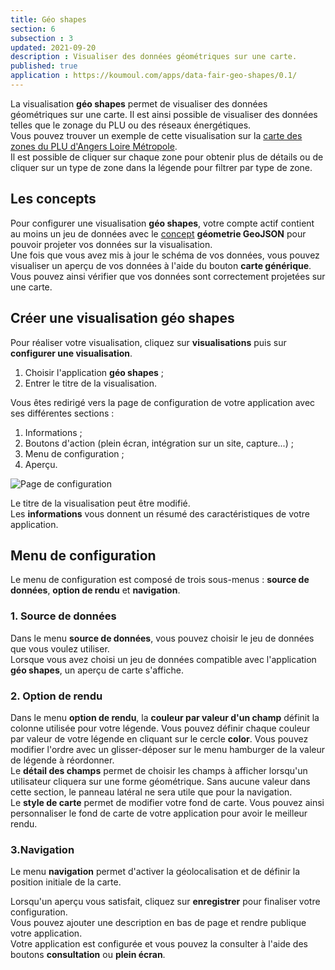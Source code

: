 ```yaml
---
title: Géo shapes
section: 6
subsection : 3
updated: 2021-09-20
description : Visualiser des données géométriques sur une carte.
published: true
application : https://koumoul.com/apps/data-fair-geo-shapes/0.1/
---
```


La visualisation **géo shapes** permet de visualiser des données géométriques sur une carte. Il est ainsi possible de visualiser des données telles que le zonage du PLU ou des réseaux énergétiques.  
Vous pouvez trouver un exemple de cette visualisation sur la [carte des zones du PLU d'Angers Loire Métropole](https://opendata.koumoul.com/reuses/plu-zone-urba-angers-loire-metropole/full).  
Il est possible de cliquer sur chaque zone pour obtenir plus de détails ou de cliquer sur un type de zone dans la légende pour filtrer par type de zone.

## Les concepts

Pour configurer une visualisation **géo shapes**, votre compte actif contient au moins un jeu de données avec le [concept](./user-guide-backoffice/concept)  **géometrie GeoJSON** pour pouvoir projeter vos données sur la visualisation.  
Une fois que vous avez mis à jour le schéma de vos données, vous pouvez visualiser un aperçu de vos données à l'aide du bouton **carte générique**. Vous pouvez ainsi vérifier que vos données sont correctement projetées sur une carte.

## Créer une visualisation géo shapes

Pour réaliser votre visualisation, cliquez sur **visualisations** puis sur **configurer une visualisation**.

1. Choisir l'application **géo shapes**&nbsp;;
2. Entrer le titre de la visualisation.

<p>
</p>

Vous êtes redirigé vers la page de configuration de votre application avec ses différentes sections&nbsp;:

1. Informations&nbsp;;
2. Boutons d'action (plein écran, intégration sur un site, capture...)&nbsp;;
3. Menu de configuration&nbsp;;
4. Aperçu.

![Page de configuration](./images/user-guide-backoffice/geo-shapes-config.jpg)

Le titre de la visualisation peut être modifié.  
Les **informations** vous donnent un résumé des caractéristiques de votre application.  

## Menu de configuration
Le menu de configuration est composé de trois sous-menus&nbsp;: **source de données**, **option de rendu** et **navigation**.

### 1. Source de données
Dans le menu **source de données**, vous pouvez choisir le jeu de données que vous voulez utiliser.  
Lorsque vous avez choisi un jeu de données compatible avec l'application **géo shapes**, un aperçu de carte s'affiche.

### 2. Option de rendu

Dans le menu **option de rendu**, la **couleur par valeur d'un champ** définit la colonne utilisée pour votre légende. Vous pouvez définir chaque couleur par valeur de votre légende en cliquant sur le cercle **color**. Vous pouvez modifier l'ordre avec un glisser-déposer sur le menu hamburger de la valeur de légende à réordonner.  
Le **détail des champs** permet de choisir les champs à afficher lorsqu'un utilisateur cliquera sur une forme géométrique. Sans aucune valeur dans cette section, le panneau latéral ne sera utile que pour la navigation.  
Le **style de carte** permet de modifier votre fond de carte. Vous pouvez ainsi personnaliser le fond de carte de votre application pour avoir le meilleur rendu.

### 3.Navigation

Le menu **navigation** permet d'activer la géolocalisation et de définir la position initiale de la carte.

Lorsqu'un aperçu vous satisfait, cliquez sur **enregistrer** pour finaliser votre configuration.  
Vous pouvez ajouter une description en bas de page et rendre publique votre application.  
Votre application est configurée et vous pouvez la consulter à l'aide des boutons **consultation** ou **plein écran**.
